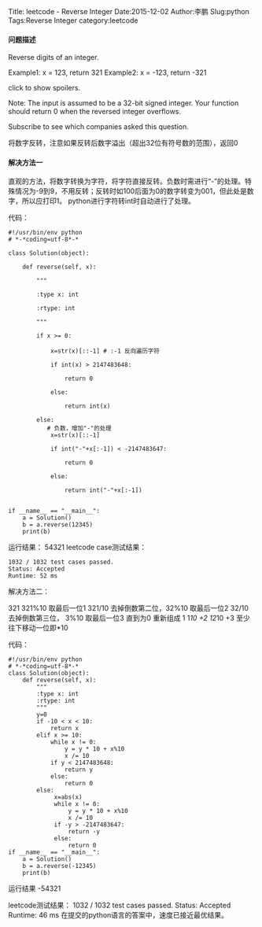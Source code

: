 Title: leetcode - Reverse Integer
Date:2015-12-02
Author:李鹏
Slug:python 
Tags:Reverse Integer
category:leetcode

#### 问题描述

Reverse digits of an integer.

Example1: x = 123, return 321
Example2: x = -123, return -321

click to show spoilers.

Note:
The input is assumed to be a 32-bit signed integer. Your function should return 0 when the reversed integer overflows.

Subscribe to see which companies asked this question.

将数字反转，注意如果反转后数字溢出（超出32位有符号数的范围），返回0

#### 解决方法一

直观的方法，将数字转换为字符，将字符直接反转。负数时需进行“-”的处理。特殊情况为-9到9，不用反转；反转时如100后面为0的数字转变为001，但此处是数字，所以应打印1。
python进行字符转int时自动进行了处理。

代码：

    #!/usr/bin/env python
    # *-*coding=utf-8*-*

    class Solution(object):
        def reverse(self, x):
            """
            :type x: int
            :rtype: int
            """
            if x >= 0:
                x=str(x)[::-1] # :-1 反向遍历字符
                if int(x) > 2147483648:
                    return 0
                else:
                    return int(x)
            else:               # 负数，增加"-"的处理
                x=str(x)[::-1]
                if int("-"+x[:-1]) < -2147483647:
                    return 0
                else:
                    return int("-"+x[:-1])
 
    if __name__ == "__main__":
        a = Solution()
        b = a.reverse(12345)
        print(b)

运行结果： 54321
leetcode case测试结果：

    1032 / 1032 test cases passed.
    Status: Accepted
    Runtime: 52 ms
    
解决方法二：

321 
321%10 取最后一位1
321/10 去掉倒数第二位，32%10 取最后一位2
32/10 去掉倒数第三位， 3%10  取最后一位3
直到为0
重新组成
1
1*10 +2
12*10 +3
至少往下移动一位即*10

代码：

    #!/usr/bin/env python
    # *-*coding=utf-8*-*
    class Solution(object):
        def reverse(self, x):
            """
            :type x: int
            :rtype: int
            """
            y=0
            if -10 < x < 10:
                return x
            elif x >= 10:
                while x != 0:
                    y = y * 10 + x%10
                    x /= 10
                if y < 2147483648:
                    return y
                else:
                    return 0
            else:
                 x=abs(x)
                 while x != 0:
                     y = y * 10 + x%10
                     x /= 10
                 if -y > -2147483647:
                     return -y
                 else:
                     return 0
    if __name__ == "__main__":
        a = Solution()
        b = a.reverse(-12345)
        print(b)
        
运行结果 -54321

leetcode测试结果：
1032 / 1032 test cases passed.
Status: Accepted
Runtime: 46 ms
在提交的python语言的答案中，速度已接近最优结果。
